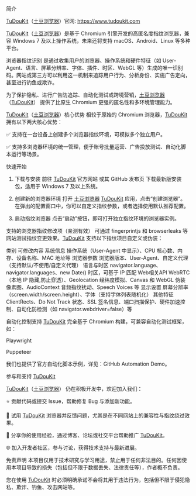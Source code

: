 简介


 <a href="https://www.tudoukit.com">TuDouKit</a>（<a href="https://www.tudoukit.com">土豆浏览器</a>）官网:  <a href="https://www.tudoukit.com">https://www.tudoukit.com</a>



 <a href="https://www.tudoukit.com">TuDouKit</a>（<a href="https://www.tudoukit.com">土豆浏览器</a>）是基于 Chromium 引擎开发的高匿名度指纹浏览器，兼容 Windows 7 及以上操作系统，未来还将支持 macOS、Android、Linux 等多种平台。

浏览器指纹识别 是通过收集用户的浏览器、操作系统和硬件特征（如 User-Agent、语言、屏幕分辨率、字体、插件、时区、WebGL 等）生成的唯一识别码。网站或第三方可以利用这一机制来追踪用户行为、分析身份、实施广告定向，甚至进行钓鱼或欺诈。

为了保护隐私、进行广告防追踪、自动化测试或跨境营销，<a href="https://www.tudoukit.com">土豆浏览器</a>（<a href="https://www.tudoukit.com">TuDouKit</a>） 提供了比原生 Chromium 更强的匿名性和多环境管理能力。

<a href="https://www.tudoukit.com">TuDouKit</a>（<a href="https://www.tudoukit.com">土豆浏览器</a>）核心优势
相较于原始的 Chromium 浏览器，<a href="https://www.tudoukit.com">TuDouKit</a> 拥有以下两大核心优势：

✅ 支持在一台设备上创建多个浏览器指纹环境，可模拟多个独立用户。

✅ 支持多浏览器环境的统一管理，便于账号批量运营、广告投放测试、自动化脚本运行等场景。

快速开始
1. 下载与安装
前往 <a href="https://www.tudoukit.com">TuDouKit</a> 官方网站 或其 GitHub 发布页 下载最新版安装包，适用于 Windows 7 及以上系统。

2. 创建新的浏览器环境
打开 <a href="https://www.tudoukit.com">土豆浏览器</a> <a href="https://www.tudoukit.com">TuDouKit</a> 应用，点击“创建浏览器”。
在弹出的配置窗口中，你可以自定义指纹参数，或者选择使用默认推荐配置。

3. 启动指纹浏览器
点击“启动”按钮，即可打开独立指纹环境的浏览器实例。

支持的浏览器指纹修改项（亲测有效）
可通过 fingerprintjs 和 browserleaks 等网站测试指纹变更效果。<a href="https://www.tudoukit.com">TuDouKit</a> 支持以下指纹项目自定义或伪装：

类别	可修改内容
系统信息	操作系统（User-Agent 中显示）、CPU 核心数、内存、设备名称、MAC 地址等
浏览器参数	浏览器版本、User-Agent、自定义代理（支持默认/不使用/自定义代理）
语言与时区	navigator.language、navigator.languages、new Date() 时区，可基于 IP 匹配
Web相关API	WebRTC（本地 IP 隐藏,防止穿透）、Geolocation 经纬度模拟、Canvas 和 WebGL 伪装像素图、AudioContext 音频指纹扰动、Speech Voices 等
显示设置	屏幕分辨率（screen.width/screen.height）、字体（支持字体列表随机化）
其他特征	ClientRects、Do Not Track 状态、SSL 签名信息、端口扫描保护、硬件加速控制、自动化防检测（如 navigator.webdriver=false）等

自动化控制支持
<a href="https://www.tudoukit.com">TuDouKit</a> 完全基于 Chromium 构建，可兼容自动化测试框架，如：

Playwright

Puppeteer

我们也提供了官方自动化脚本示例，详见：GitHub Automation Demo。

参与和支持 <a href="https://www.tudoukit.com">TuDouKit</a>


<a href="https://www.tudoukit.com">TuDouKit</a>（<a href="https://www.tudoukit.com">土豆浏览器</a>） 仍在积极开发中，欢迎加入我们：

⭐ 贡献代码或提交 Issue，帮助修复 Bug 与添加新功能。

🧪 试用 <a href="https://www.tudoukit.com">TuDouKit</a> 浏览器并反馈问题，尤其是在不同网站上的兼容性与指纹绕过效果。

💬 分享你的使用经验，通过博客、论坛或社交平台帮助推广 <a href="https://www.tudoukit.com">TuDouKit</a>。

🌐 加入开发者社区，参与讨论，获得技术支持与最新进展。

免责声明
本项目仅用于技术研究与学习用途，禁止用于任何非法目的。任何因使用本项目导致的损失（包括但不限于数据丢失、法律责任等），作者概不负责。

您在使用 <a href="https://www.tudoukit.com">TuDouKit</a> 时必须明确承诺不会将其用于违法行为，包括但不限于侵犯隐私、欺诈、钓鱼、攻击网站等。

